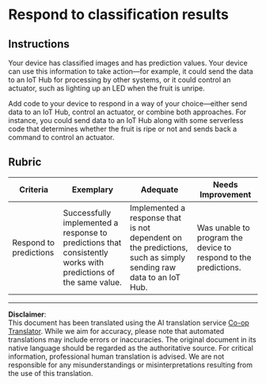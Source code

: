 <!--
CO_OP_TRANSLATOR_METADATA:
{
  "original_hash": "022e21f8629b721424c1de25195fff67",
  "translation_date": "2025-08-28T19:12:37+00:00",
  "source_file": "4-manufacturing/lessons/2-check-fruit-from-device/assignment.md",
  "language_code": "en"
}
-->
# Respond to classification results

## Instructions

Your device has classified images and has prediction values. Your device can use this information to take action—for example, it could send the data to an IoT Hub for processing by other systems, or it could control an actuator, such as lighting up an LED when the fruit is unripe.

Add code to your device to respond in a way of your choice—either send data to an IoT Hub, control an actuator, or combine both approaches. For instance, you could send data to an IoT Hub along with some serverless code that determines whether the fruit is ripe or not and sends back a command to control an actuator.

## Rubric

| Criteria | Exemplary | Adequate | Needs Improvement |
| -------- | --------- | -------- | ----------------- |
| Respond to predictions | Successfully implemented a response to predictions that consistently works with predictions of the same value. | Implemented a response that is not dependent on the predictions, such as simply sending raw data to an IoT Hub. | Was unable to program the device to respond to the predictions. |

---

**Disclaimer**:  
This document has been translated using the AI translation service [Co-op Translator](https://github.com/Azure/co-op-translator). While we aim for accuracy, please note that automated translations may include errors or inaccuracies. The original document in its native language should be regarded as the authoritative source. For critical information, professional human translation is advised. We are not responsible for any misunderstandings or misinterpretations resulting from the use of this translation.